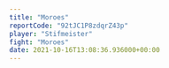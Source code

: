 ```yaml
---
title: "Moroes"
reportCode: "92tJC1P8zdqrZ43p"
player: "Stifmeister"
fight: "Moroes"
date: 2021-10-16T13:08:36.936000+00:00
---
```

